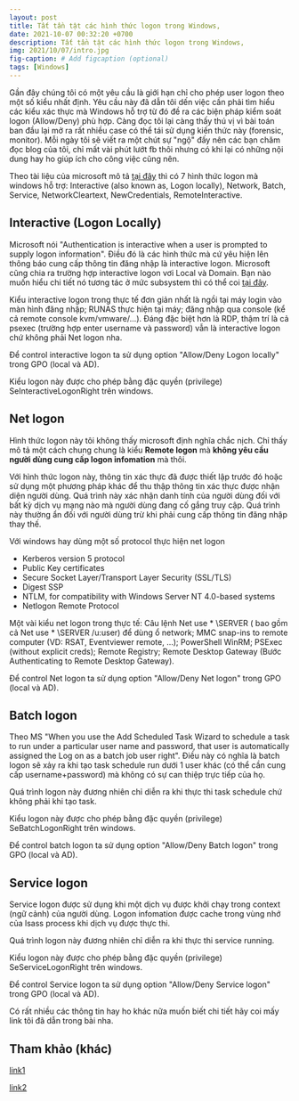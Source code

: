 ```yaml
---
layout: post
title: Tất tần tật các hình thức logon trong Windows,
date: 2021-10-07 00:32:20 +0700
description: Tất tần tật các hình thức logon trong Windows,
img: 2021/10/07/intro.jpg
fig-caption: # Add figcaption (optional)
tags: [Windows]
---
```


Gần đây chúng tôi có một yêu cầu là giới hạn chỉ cho phép user logon theo một số kiểu nhất định. Yêu cầu này đã dẫn tôi dến việc cần phải tìm hiểu các kiểu xác thực mà Windows hỗ trợ từ đó đề ra các biện pháp kiểm soát logon (Allow/Deny) phù hợp. Càng đọc tôi lại càng thấy thú vị vì bài toán ban đầu lại mở ra rất nhiều case có thể tái sử dụng kiến thức này (forensic, monitor). Mỗi ngày tôi sẽ viết ra một chút sự "ngộ" đấy nên các bạn chăm đọc blog của tôi, chỉ mất vài phút lướt fb thôi nhưng có khi lại có những nội dung hay ho giúp ích cho công việc cũng nên.

Theo tài liệu của microsoft mô tả [tại đây](https://docs.microsoft.com/en-us/windows-server/identity/securing-privileged-access/reference-tools-logon-types) thì có 7 hình thức logon mà windows hỗ trợ: Interactive (also known as, Logon locally), Network, Batch, Service, NetworkCleartext, NewCredentials, RemoteInteractive.


## Interactive (Logon Locally)

Microsoft nói "Authentication is interactive when a user is prompted to supply logon information". Điều đó là các hình thức mà cứ yêu hiện lên thông báo cung cấp thông tin đăng nhập là interactive logon. Microsoft cũng chia ra trường hợp interactive logon vơi Local và Domain. Bạn nào muốn hiểu chi tiết nó tương tác ở mức subsystem thì có thể coi [tại đây](https://docs.microsoft.com/en-us/previous-versions/windows/it-pro/windows-server-2003/cc780332(v=ws.10)?redirectedfrom=MSDN).

Kiểu interactive logon trong thực tế đơn giản nhất là ngồi tại máy login vào màn hình đăng nhập; RUNAS thực hiện tại máy; đăng nhập qua console (kể cả remote console kvm/vmware/...). Đáng đặc biệt hơn là RDP, thậm trí là cả psexec (trường hợp enter username và password) vẫn là interactive logon chứ không phải Net logon nha.

Để control interactive logon ta sử dụng option "Allow/Deny Logon locally" trong GPO (local và AD).

Kiểu logon này được cho phép bằng đặc quyền (privilege) SeInteractiveLogonRight trên windows.

## Net logon

Hình thức logon này tôi không thấy microsoft định nghĩa chắc nịch. Chỉ thấy mô tả một cách chung chung là kiểu **Remote logon** mà **không yêu cầu người dùng cung cấp logon infomation** mà thôi. 

Với hình thức logon này, thông tin xác thực đã được thiết lập trước đó hoặc sử dụng một phương pháp khác để thu thập thông tin xác thực được nhận diện người dùng. Quá trình này xác nhận danh tính của người dùng đối với bất kỳ dịch vụ mạng nào mà người dùng đang cố gắng truy cập. Quá trình này thường ẩn đối với người dùng trừ khi phải cung cấp thông tin đăng nhập thay thế.

Với windows hay dùng một số protocol thực hiện net logon

* Kerberos version 5 protocol
* Public Key certificates
* Secure Socket Layer/Transport Layer Security (SSL/TLS)
* Digest SSP
* NTLM, for compatibility with Windows Server NT 4.0-based systems
* Netlogon Remote Protocol

Một vài kiểu net logon trong thực tế: Câu lệnh Net use * \\SERVER ( bao gồm cả Net use * \\SERVER /u:user) để dùng ổ network; MMC snap-ins to remote computer (VD: RSAT, Eventviewer remote, ...); PowerShell WinRM; PSExec (without explicit creds); Remote Registry; Remote Desktop Gateway (Bước Authenticating to Remote Desktop Gateway).

Để control Net logon ta sử dụng option "Allow/Deny Net logon" trong GPO (local và AD).


## Batch logon

Theo MS "When you use the Add Scheduled Task Wizard to schedule a task to run under a particular user name and password, that user is automatically assigned the Log on as a batch job user right". Điều này có nghĩa là batch logon sẽ xảy ra khi tạo task schedule run dưới 1 user khác (có thể cần cung cấp username+password) mà không có sự can thiệp trực tiếp của họ.

Quá trình logon này đương nhiên chỉ diễn ra khi thực thi task schedule chứ không phải khi tạo task.

Kiểu logon này được cho phép bằng đặc quyền (privilege) SeBatchLogonRight trên windows.

Để control batch logon ta sử dụng option "Allow/Deny Batch logon" trong GPO (local và AD).


## Service logon

Service logon được sử dụng khi một dịch vụ được khởi chạy trong context (ngữ cảnh) của người dùng. Logon infomation được cache trong vùng nhớ của lsass process khi dịch vụ được thực thi.

Quá trình logon này đương nhiên chỉ diễn ra khi thực thi service running.

Kiểu logon này được cho phép bằng đặc quyền (privilege) SeServiceLogonRight trên windows.

Để control Service logon ta sử dụng option "Allow/Deny Service logon" trong GPO (local và AD).

Có rất nhiều các thông tin hay ho khác nữa muốn biết chi tiết hãy coi mấy link tôi đã dẫn trong bài nha.

## Tham khảo (khác)

[link1](https://zer1t0.gitlab.io/posts/attacking_ad/?fbclid=IwAR1mS2fiTXJSnALObPQU4NrHjN1uhzuf3WviOefvvec9D6TK6MJX1GZhMzI#interactive-logon)

[link2](https://ldapwiki.com/wiki/Windows%20Logon%20Types)